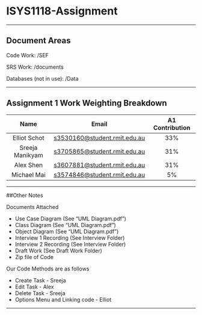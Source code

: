 # ISYS1118-Assignment

***
## Document Areas

Code Work: /SEF

SRS Work: /documents

Databases (not in use): /Data

***

## Assignment 1 Work Weighting Breakdown

| Name       		| Email         				| A1 Contribution	|
|:-----------------:|:-----------------------------:|:-----------------:|
| Elliot Schot      | s3530160@student.rmit.edu.au	| 33%				|
| Sreeja Manikyam	| s3705865@student.rmit.edu.au	| 31%				|
| Alex Shen			| s3607881@student.rmit.edu.au	| 31%				|
| Michael Mai		| s3574846@student.rmit.edu.au	| 5%				|

***
##Other Notes

Documents Attached
+ Use Case Diagram (See “UML Diagram.pdf”)
+ Class Diagram (See “UML Diagram.pdf”)
+ Object Diagram (See “UML Diagram.pdf”)
+ Interview 1 Recording (See Interview Folder)
+ Interview 2 Recording (See Interview Folder)
+ Draft Work (See Draft Work Folder)
+ Zip file of Code

Our Code Methods are as follows
+ Create Task - Sreeja
+ Edit Task - Alex
+ Delete Task - Sreeja
+ Options Menu and Linking code - Elliot

***